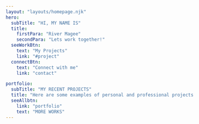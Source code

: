 ```yaml
---
layout: "layouts/homepage.njk"
hero:
  subTitle: "HI, MY NAME IS"
  title:
    firstPara: "River Magee"
    secondPara: "Lets work together!"
  seeWorkBtn:
    text: "My Projects"
    link: "#project"
  connectBtn: 
    text: "Connect with me"
    link: "contact"

portfolio:
  subTitle: "MY RECENT PROJECTS"
  title: "Here are some examples of personal and professional projects I have worked on / collaborated with."
  seeAllbtn:
    link: "portfolio"
    text: "MORE WORKS"
---
```

